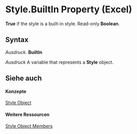 
# Style.BuiltIn Property (Excel)

 **True** if the style is a built-in style. Read-only **Boolean**.


## Syntax

 _Ausdruck_. **BuiltIn**

 _Ausdruck_ A variable that represents a **Style** object.


## Siehe auch


#### Konzepte


[Style Object](3c1e9184-0075-5f46-9a1a-0b61d874d1f8.md)
#### Weitere Ressourcen


[Style Object Members](http://msdn.microsoft.com/library/78f477c9-4033-e7c5-fc3d-7ba025392d31%28Office.15%29.aspx)